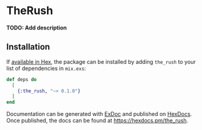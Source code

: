 # TheRush

**TODO: Add description**

## Installation

If [available in Hex](https://hex.pm/docs/publish), the package can be installed
by adding `the_rush` to your list of dependencies in `mix.exs`:

```elixir
def deps do
  [
    {:the_rush, "~> 0.1.0"}
  ]
end
```

Documentation can be generated with [ExDoc](https://github.com/elixir-lang/ex_doc)
and published on [HexDocs](https://hexdocs.pm). Once published, the docs can
be found at <https://hexdocs.pm/the_rush>.

